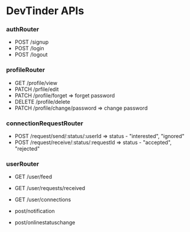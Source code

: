 # DevTinder APIs

### authRouter

- POST /signup
- POST /login
- POST /logout

### profileRouter

- GET /profile/view
- PATCH /prfile/edit
- PATCH /profile/forget => forget password
- DELETE /profile/delete
- PATCH /profile/change/password => change password

### connectionRequestRouter

- POST /request/send/:status/:userId => status - "interested", "ignored"
- POST /request/receive/:status/:requestId => status - "accepted", "rejected"

### userRouter

- GET /user/feed
- GET /user/requests/received
- GET /user/connections

- post/notification
- post/onlinestatuschange
